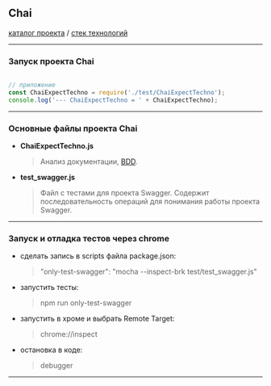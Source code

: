 ## Chai

[каталог проекта](https://github.com/LisShamenko/NodeJS-technology-stack/tree/master/test) / [стек технологий](https://github.com/LisShamenko/NodeJS-technology-stack/blob/master/README.md)
____

### Запуск проекта Chai

```javascript

// приложение
const ChaiExpectTechno = require('./test/ChaiExpectTechno');
console.log('--- ChaiExpectTechno = ' + ChaiExpectTechno);

```
____

### Основные файлы проекта Chai

- **ChaiExpectTechno.js**
    > Анализ документации, [BDD](https://www.chaijs.com/api/bdd/).
- **test_swagger.js**
    > Файл с тестами для проекта Swagger. Содержит последовательность операций для понимания работы проекта Swagger. 
____

### Запуск и отладка тестов через chrome

- сделать запись в scripts файла package.json: 
    > "only-test-swagger": "mocha --inspect-brk test/test_swagger.js"
- запустить тесты:
    > npm run only-test-swagger
- запустить в хроме и выбрать Remote Target:
    > chrome://inspect
- остановка в коде:
    > debugger
____ 